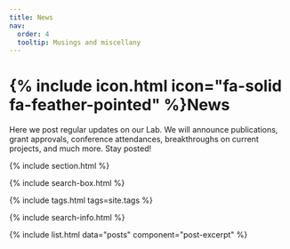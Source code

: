 ```yaml
---
title: News
nav:
  order: 4
  tooltip: Musings and miscellany
---
```


# {% include icon.html icon="fa-solid fa-feather-pointed" %}News

Here we post regular updates on our Lab. We will announce publications, grant approvals, conference attendances, breakthroughs on current projects, and much more. Stay posted!

{% include section.html %}

{% include search-box.html %}

{% include tags.html tags=site.tags %}

{% include search-info.html %}

{% include list.html data="posts" component="post-excerpt" %}
